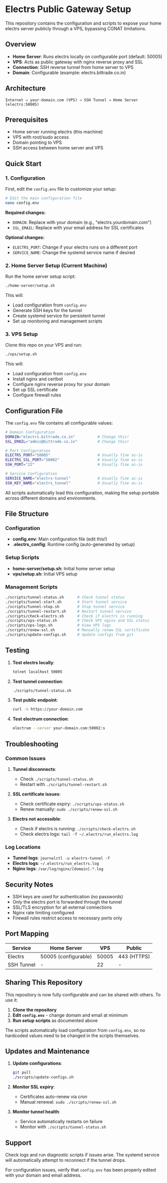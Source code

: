 # Electrs Public Gateway Setup

This repository contains the configuration and scripts to expose your home electrs server publicly through a VPS, bypassing CGNAT limitations.

## Overview

- **Home Server**: Runs electrs locally on configurable port (default: 50005)
- **VPS**: Acts as public gateway with nginx reverse proxy and SSL
- **Connection**: SSH reverse tunnel from home server to VPS
- **Domain**: Configurable (example: electrs.bittrade.co.in)

## Architecture

```
Internet → your-domain.com (VPS) → SSH Tunnel → Home Server (electrs:50005)
```

## Prerequisites

- Home server running electrs (this machine)
- VPS with root/sudo access
- Domain pointing to VPS
- SSH access between home server and VPS

## Quick Start

### 1. Configuration

First, edit the `config.env` file to customize your setup:

```bash
# Edit the main configuration file
nano config.env
```

**Required changes:**
- `DOMAIN`: Replace with your domain (e.g., "electrs.yourdomain.com")
- `SSL_EMAIL`: Replace with your email address for SSL certificates

**Optional changes:**
- `ELECTRS_PORT`: Change if your electrs runs on a different port
- `SERVICE_NAME`: Change the systemd service name if desired

### 2. Home Server Setup (Current Machine)

Run the home server setup script:
```bash
./home-server/setup.sh
```

This will:
- Load configuration from `config.env`
- Generate SSH keys for the tunnel
- Create systemd service for persistent tunnel
- Set up monitoring and management scripts

### 3. VPS Setup

Clone this repo on your VPS and run:
```bash
./vps/setup.sh
```

This will:
- Load configuration from `config.env`
- Install nginx and certbot
- Configure nginx reverse proxy for your domain
- Set up SSL certificate
- Configure firewall rules

## Configuration File

The `config.env` file contains all configurable values:

```bash
# Domain Configuration
DOMAIN="electrs.bittrade.co.in"          # Change this!
SSL_EMAIL="admin@bittrade.co.in"         # Change this!

# Port Configuration  
ELECTRS_PORT="50005"                     # Usually fine as-is
ELECTRS_SSL_PORT="50002"                 # Usually fine as-is
SSH_PORT="22"                            # Usually fine as-is

# Service Configuration
SERVICE_NAME="electrs-tunnel"            # Usually fine as-is
SSH_KEY_NAME="electrs_tunnel"            # Usually fine as-is
```

All scripts automatically load this configuration, making the setup portable across different domains and environments.

## File Structure

### Configuration
- **config.env**: Main configuration file (edit this!)
- **.electrs_config**: Runtime config (auto-generated by setup)

### Setup Scripts
- **home-server/setup.sh**: Initial home server setup
- **vps/setup.sh**: Initial VPS setup

### Management Scripts
```bash
./scripts/tunnel-status.sh      # Check tunnel status
./scripts/tunnel-start.sh       # Start tunnel service
./scripts/tunnel-stop.sh        # Stop tunnel service  
./scripts/tunnel-restart.sh     # Restart tunnel service
./scripts/check-electrs.sh      # Check if electrs is running
./scripts/vps-status.sh         # Check VPS nginx and SSL status
./scripts/vps-logs.sh           # View VPS logs
./scripts/renew-ssl.sh          # Manually renew SSL certificate
./scripts/update-configs.sh     # Update configs from git
```

## Testing

1. **Test electrs locally**:
   ```bash
   telnet localhost 50005
   ```

2. **Test tunnel connection**:
   ```bash
   ./scripts/tunnel-status.sh
   ```

3. **Test public endpoint**:
   ```bash
   curl -k https://your-domain.com
   ```

4. **Test electrum connection**:
   ```bash
   electrum --server your-domain.com:50002:s
   ```

## Troubleshooting

### Common Issues

1. **Tunnel disconnects**:
   - Check `./scripts/tunnel-status.sh`
   - Restart with `./scripts/tunnel-restart.sh`

2. **SSL certificate issues**:
   - Check certificate expiry: `./scripts/vps-status.sh`
   - Renew manually: `sudo ./scripts/renew-ssl.sh`

3. **Electrs not accessible**:
   - Check if electrs is running: `./scripts/check-electrs.sh`
   - Check electrs logs: `tail -f ~/.electrs/run_electrs.log`

### Log Locations

- **Tunnel logs**: `journalctl -u electrs-tunnel -f`
- **Electrs logs**: `~/.electrs/run_electrs.log`
- **Nginx logs**: `/var/log/nginx/[domain].*.log`

## Security Notes

- SSH keys are used for authentication (no passwords)
- Only the electrs port is forwarded through the tunnel
- SSL/TLS encryption for all external connections
- Nginx rate limiting configured
- Firewall rules restrict access to necessary ports only

## Port Mapping

| Service | Home Server | VPS | Public |
|---------|-------------|-----|--------|
| Electrs | 50005 (configurable) | 50005 | 443 (HTTPS) |
| SSH Tunnel | - | 22 | - |

## Sharing This Repository

This repository is now fully configurable and can be shared with others. To use it:

1. **Clone the repository**
2. **Edit `config.env`** - change domain and email at minimum
3. **Run setup scripts** as documented above

The scripts automatically load configuration from `config.env`, so no hardcoded values need to be changed in the scripts themselves.

## Updates and Maintenance

1. **Update configurations**:
   ```bash
   git pull
   ./scripts/update-configs.sh
   ```

2. **Monitor SSL expiry**:
   - Certificates auto-renew via cron
   - Manual renewal: `sudo ./scripts/renew-ssl.sh`

3. **Monitor tunnel health**:
   - Service automatically restarts on failure
   - Monitor with `./scripts/tunnel-status.sh`

## Support

Check logs and run diagnostic scripts if issues arise. The systemd service will automatically attempt to reconnect if the tunnel drops.

For configuration issues, verify that `config.env` has been properly edited with your domain and email address.
